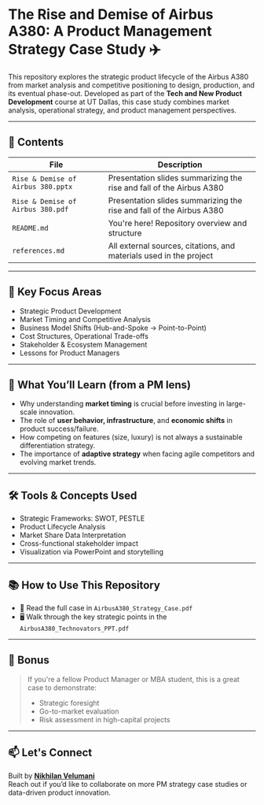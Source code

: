 # The Rise and Demise of Airbus A380: A Product Management Strategy Case Study ✈️

This repository explores the strategic product lifecycle of the Airbus A380 from market analysis and competitive positioning to design, production, and its eventual phase-out. Developed as part of the **Tech and New Product Development** course at UT Dallas, this case study combines market analysis, operational strategy, and product management perspectives.

---

## 📁 Contents

| File | Description |
|------|-------------|
| `Rise & Demise of Airbus 380.pptx` | Presentation slides summarizing the rise and fall of the Airbus A380 |
| `Rise & Demise of Airbus 380.pdf` | Presentation slides summarizing the rise and fall of the Airbus A380 |
| `README.md` | You're here! Repository overview and structure |
| `references.md` | All external sources, citations, and materials used in the project |

---

## 📌 Key Focus Areas

- Strategic Product Development
- Market Timing and Competitive Analysis
- Business Model Shifts (Hub-and-Spoke → Point-to-Point)
- Cost Structures, Operational Trade-offs
- Stakeholder & Ecosystem Management
- Lessons for Product Managers

---

## 🎯 What You’ll Learn (from a PM lens)

- Why understanding **market timing** is crucial before investing in large-scale innovation.
- The role of **user behavior, infrastructure**, and **economic shifts** in product success/failure.
- How competing on features (size, luxury) is not always a sustainable differentiation strategy.
- The importance of **adaptive strategy** when facing agile competitors and evolving market trends.

---

## 🛠️ Tools & Concepts Used

- Strategic Frameworks: SWOT, PESTLE
- Product Lifecycle Analysis
- Market Share Data Interpretation
- Cross-functional stakeholder impact
- Visualization via PowerPoint and storytelling

---

## 📚 How to Use This Repository

- 📖 Read the full case in `AirbusA380_Strategy_Case.pdf`
- 🖥️ Walk through the key strategic points in the `AirbusA380_Technovators_PPT.pdf`

---

## 🧠 Bonus

> If you're a fellow Product Manager or MBA student, this is a great case to demonstrate:
> - Strategic foresight
> - Go-to-market evaluation
> - Risk assessment in high-capital projects

---

## 📫 Let's Connect
Built by **[Nikhilan Velumani](https://www.linkedin.com/in/nikhilan007/)**  
Reach out if you’d like to collaborate on more PM strategy case studies or data-driven product innovation.
